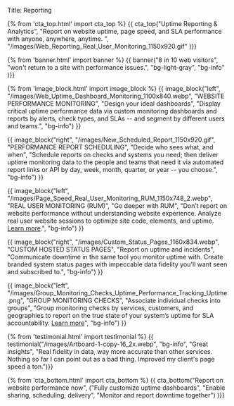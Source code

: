 Title: Reporting

{% from 'cta_top.html' import cta_top %} 
{{ cta_top("Uptime Reporting & Analytics",
  "Report on website uptime, page speed, and SLA performance with anyone, anywhere, anytime. ",
  "/images/Web_Reporting_Real_User_Monitoring_1150x920.gif"
)}}


{% from 'banner.html' import banner %} 
{{ banner("<span class='text-info'>8</span> in <span class='text-info'>10</span> web visitors",
  "won't return to a site with performance issues.",
  "bg-light-gray",
  "bg-info"
)}}


{% from 'image_block.html' import image_block %}
{{ image_block("left", "/images/Web_Uptime_Dashboard_Monitoring_1100x840.webp",
"WEBSITE PERFORMANCE MONITORING",
"Design your ideal dashboards",
"Display critical uptime performance data via custom monitoring dashboards and reports by alerts, check types, and SLAs -- and segment by different users and teams.",
"bg-info") }}

{{ image_block("right", "/images/New_Scheduled_Report_1150x920.gif",
"PERFORMANCE REPORT SCHEDULING",
"Decide who sees what, and when",
"Schedule reports on checks and systems you need; then deliver uptime monitoring data to the people and teams that need it via automated report links or API by day, week, month, quarter, or year -- you choose.",
"bg-info") }}

{{ image_block("left", "/images/Page_Speed_Real_User_Monitoring_RUM_1150x748_2.webp",
"REAL USER MONITORING (RUM)",
"Go deeper with RUM",
"Don’t report on website performance without understanding website experience. Analyze real user website sessions to optimize site code, elements, and uptime. <a href='{filename}real-user-monitoring.md' target='_blank'>Learn more</a>.",
"bg-info") }}

{{ image_block("right", "/images/Custom_Status_Pages_1160x834.webp",
"CUSTOM HOSTED STATUS PAGES",
"Report on uptime and incidents",
"Communicate downtime in the same tool you monitor uptime with. Create branded system status pages with impeccable data fidelity you'll want seen and subscribed to.",
"bg-info") }}

{{ image_block("left", "/images/Group_Monitoring_Checks_Uptime_Performance_Tracking_Uptime.png",
"GROUP MONITORING CHECKS",
"Associate individual checks into groups",
"Group monitoring checks by services, customers, and geographies to report on the true state of your system’s uptime for SLA accountability. <a href='{filename}group-checks.md' target='_blank'>Learn more</a>",
"bg-info") }}


{% from 'testimonial.html' import testimonial %}
{{ testimonial("/images/Artboard-1-copy-16_2x.webp",
  "bg-info",
  "Great insights",
  "Real fidelity in data, way more accurate than other services. Nothing so far I can point out as a bad thing. Improved my client's page speed a ton.")}}


{% from 'cta_bottom.html' import cta_bottom %} 
{{ cta_bottom("Report on website performance now",
  ("Fully customize uptime dashboards", 
  "Enable sharing, scheduling, delivery",
  "Monitor and report downtime together")
  )}}
